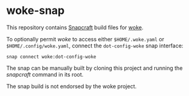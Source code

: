# woke-snap
This repository contains [Snapcraft](https://snapcraft.io/docs/snapcraft-overview) build files for [woke](https://github.com/get-woke/woke).

To optionally permit _woke_ to access either `$HOME/.woke.yaml` or `$HOME/.config/woke.yaml`, connect the `dot-config-woke` snap interface:

```
snap connect woke:dot-config-woke
```

The snap can be manually built by cloning this project and running the _snapcraft_ command in its root.

The snap build is not endorsed by the woke project.
